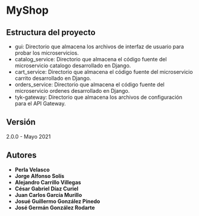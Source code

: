 # MyShop

## Estructura del proyecto

- gui: Directorio que almacena los archivos de interfaz de usuario para probar los microservicios.
- catalog_service: Directorio que almacena el código fuente del microservicio catalogo desarrollado en Django.
- cart_service: Directorio que almacena el código fuente del microservicio carrito desarrollado en Django.
- orders_service: Directorio que almacena el código fuente del microservicio ordenes desarrollado en Django.
- tyk-gateway: Directorio que almacena los archivos de configuración para el API Gateway.


## Versión

2.0.0 - Mayo 2021

## Autores

* **Perla Velasco**
* **Jorge Alfonso Solís**
* **Alejandro Carrillo Villegas**
* **César Gabriel Díaz Curiel**
* **Juan Carlos García Murillo**
* **Josué Guillermo González Pinedo**
* **José Germán González Rodarte**
